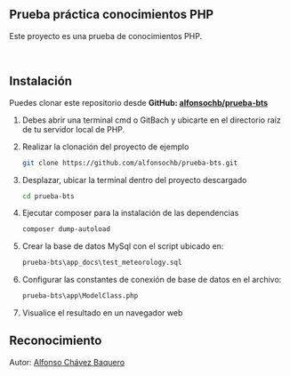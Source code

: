 ## Prueba práctica conocimientos PHP
<p>Este proyecto es una prueba de conocimientos PHP.</p><br>


## Instalación
Puedes clonar este repositorio desde <b>GitHub: </b>[<b>alfonsochb/prueba-bts</b>](https://github.com/alfonsochb/prueba-bts)

1. Debes abrir una terminal cmd o GitBach y ubicarte en el directorio raíz de tu servidor local de PHP.

2. Realizar la clonación del proyecto de ejemplo
    ```bash
    git clone https://github.com/alfonsochb/prueba-bts.git
    ```

3. Desplazar, ubicar la terminal dentro del proyecto descargado
    ```bash
    cd prueba-bts
    ```

4. Ejecutar composer para la instalación de las dependencias
    ```bash
    composer dump-autoload
    ```

5. Crear la base de datos MySql con el script ubicado en:
    ```txt
    prueba-bts\app_docs\test_meteorology.sql
    ```

6. Configurar las constantes de conexión de base de datos en el archivo:
    ```txt
    prueba-bts\app\ModelClass.php
    ```
	
7. Visualice el resultado en un navegador web

## Reconocimiento
Autor: [Alfonso Chávez Baquero](https://github.com/alfonsochb?target=_blank)